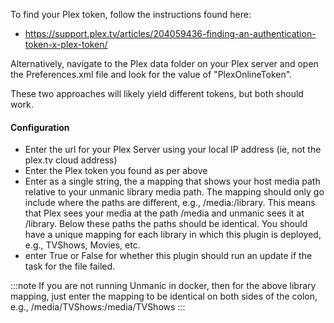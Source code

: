 
To find your Plex token, follow the instructions found here: 
- https://support.plex.tv/articles/204059436-finding-an-authentication-token-x-plex-token/

Alternatively, navigate to the Plex data folder on your Plex server and open the Preferences.xml file and look for the value of "PlexOnlineToken".

These two approaches will likely yield different tokens, but both should work.

#### Configuration

- Enter the url for your Plex Server using your local IP address (ie, not the plex.tv cloud address)
- Enter the Plex token you found as per above
- Enter as a single string, the a mapping that shows your host media path relative to your unmanic library media path.  The mapping should only go include where the paths are
  different, e.g., /media:/library.  This means that Plex sees your media at the path /media and unmanic sees it at /library.  Below these paths the paths should be identical.
  You should have a unique mapping for each library in which this plugin is deployed, e.g., TVShows, Movies, etc.
- enter True or False for whether this plugin should run an update if the task for the file failed.

:::note
If you are not running Unmanic in docker, then for the above library mapping, just enter the mapping to be identical on both sides of the colon, e.g., /media/TVShows:/media/TVShows
:::
